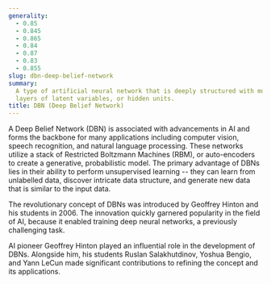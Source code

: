 ```yaml
---
generality:
  - 0.85
  - 0.845
  - 0.865
  - 0.84
  - 0.87
  - 0.83
  - 0.855
slug: dbn-deep-belief-network
summary:
  A type of artificial neural network that is deeply structured with multiple
  layers of latent variables, or hidden units.
title: DBN (Deep Belief Network)
---
```


A Deep Belief Network (DBN) is associated with advancements in AI and forms the backbone for many applications including computer vision, speech recognition, and natural language processing. These networks utilize a stack of Restricted Boltzmann Machines (RBM), or auto-encoders to create a generative, probabilistic model. The primary advantage of DBNs lies in their ability to perform unsupervised learning -- they can learn from unlabelled data, discover intricate data structure, and generate new data that is similar to the input data.

The revolutionary concept of DBNs was introduced by Geoffrey Hinton and his students in 2006. The innovation quickly garnered popularity in the field of AI, because it enabled training deep neural networks, a previously challenging task.

AI pioneer Geoffrey Hinton played an influential role in the development of DBNs. Alongside him, his students Ruslan Salakhutdinov, Yoshua Bengio, and Yann LeCun made significant contributions to refining the concept and its applications.
